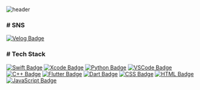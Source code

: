 ![header](https://capsule-render.vercel.app/api?type=waving&color=timeGradient&height=180&section=header&text=Jaehyeok%20Lim&desc=Happy%20Swift&fontSize=55&fontColor=FFFFFF&fontAlign=25&fontAlignY=40&descSize=15&descAlign=15&animation=fadeIn)
 <h3> # SNS </h3>
 
  [![Velog Badge](https://img.shields.io/badge/Tech%20Blog-11B48A?style=flat-square&logo=Vimeo&logoColor=white&link=https://velog.io/@lxxjxxhyeok)](https://velog.io/@lxxjxxhyeok)

<h3> # Tech Stack </h3>

 [![Swift Badge](https://img.shields.io/badge/Swift-FA7343?style=flat-square&logo=Swift&logoColor=white&link=https://developer.apple.com/kr/swift/)](https://developer.apple.com/kr/swift/)
 [![Xcode Badge](https://img.shields.io/badge/Xcode-147EFB?style=flat-square&logo=Xcode&logoColor=white&link=https://developer.apple.com/kr/swift/)](https://developer.apple.com/kr/swift/)
 [![Python Badge](https://img.shields.io/badge/Python-3776AB?style=flat-square&logo=python&logoColor=white&link=https://www.python.org/)](https://www.python.org/)
 [![VSCode Badge](https://img.shields.io/badge/VScode-007ACC?style=flat-square&logo=visualstudiocode&logoColor=white&link=https://www.python.org/)](https://www.python.org/)
 [![C++ Badge](https://img.shields.io/badge/C++-00599C?style=flat-square&logo=C%2B%2B&logoColor=white&link=https://isocpp.org/)](https://isocpp.org/)
 [![Flutter Badge](https://img.shields.io/badge/Flutter-02569B?style=flat-square&logo=flutter&logoColor=white&link=https://flutter.dev/)](https://flutter.dev/) 
 [![Dart Badge](https://img.shields.io/badge/Dart-0175C2?style=flat-square&logo=dart&logoColor=white&link=https://flutter.dev/)](https://flutter.dev/) 
 [![CSS Badge](https://img.shields.io/badge/CSS-1572B6?style=flat-square&logo=css3&logoColor=white&link=https://www.w3.org/Style/CSS/)](https://www.w3.org/Style/CSS/)
 [![HTML Badge](https://img.shields.io/badge/HTML-E34F26?style=flat-square&logo=html5&logoColor=white&link=https://www.w3.org/html/logo/)](https://www.w3.org/html/logo/) 
 [![JavaScript Badge](https://img.shields.io/badge/JavaScript-F7DF1E?style=flat-square&logo=JavaScript&logoColor=black&link=https://developer.mozilla.org/ko/docs/Web/JavaScript)](https://developer.mozilla.org/ko/docs/Web/JavaScript)
 
 
